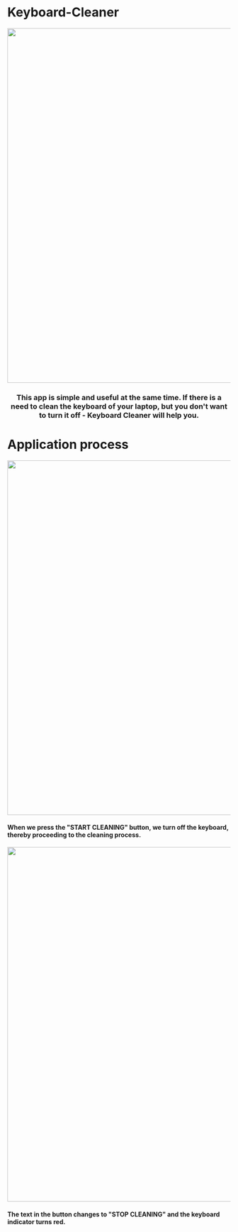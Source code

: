 <h1>Keyboard-Cleaner</h1>

<div>
  <a href="#">
    <p align="center">
      <img src="https://github.com/onemarc/Keyboard-Cleaner/assets/110691813/7f5b4912-1d3c-4850-b97a-620d7db3d083" width="800">
    </p>
  </a>
</div>

<h3 align="center">This app is simple and useful at the same time. If there is a need to clean the keyboard of your laptop, but you don't want to turn it off - Keyboard Cleaner will help you.</h3>

<h1>Application process</h1>

<div>
  <a href="#">
    <p align="center">
      <img src="https://github.com/onemarc/Keyboard-Cleaner/assets/110691813/c918501d-dbd8-47ff-94cd-55f2210604b4" width="800">
    </p>
  </a>
</div>

<h4>When we press the "START CLEANING" button, we turn off the keyboard, thereby proceeding to the cleaning process.</h4>

<div>
  <a href="#">
    <p align="center">
      <img src="https://github.com/onemarc/Keyboard-Cleaner/assets/110691813/e6dfafc8-9c56-4c0a-8335-b5ee3caaf420" width="800">
    </p>
  </a>
</div>

<h4>The text in the button changes to "STOP CLEANING" and the keyboard indicator turns red.</h4>

